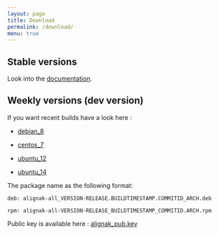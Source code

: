 ```yaml
---
layout: page
title: Download
permalink: /download/
menu: true
---
```


## Stable versions

Look into the [documentation](http://alignak-doc.readthedocs.org/en/latest/02_installation/index.html).


## Weekly versions (dev version)

If you want recent builds have a look here :


* [debian_8](/build/debian_8/alignak-all_0.2-1.1477740777.59c42c0_all.deb)

* [centos_7](/build/centos_7/alignak-all-0.2-1_1477740777_59c42c0.el7.x86_64.rpm)

* [ubuntu_12](/build/ubuntu_12/alignak-all_0.2-1.1477740777.59c42c0_all.deb)

* [ubuntu_14](/build/ubuntu_14/alignak-all_0.2-1.1477740777.59c42c0_all.deb)


The package name as the following format:

```		
deb: alignak-all_VERSION-RELEASE.BUILDTIMESTAMP.COMMITID_ARCH.deb
```

```
rpm: alignak-all-VERSION-RELEASE_BUILDTIMESTAMP_COMMITID.ARCH.rpm		
```

Public key is available here : [alignak_pub.key](/repos/alignak_pub.key)